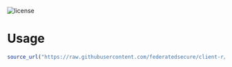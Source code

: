 ![license](https://img.shields.io/github/license/federatedsecure/client-r)

# Usage

```r
source_url("https://raw.githubusercontent.com/federatedsecure/client-r/main/src/federatedsecure.r")
```
